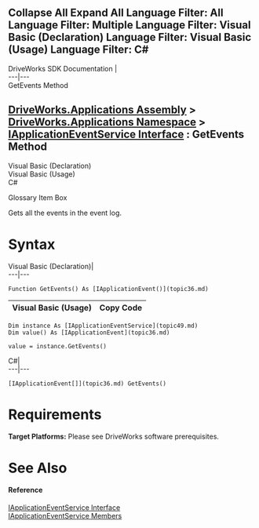 Collapse All Expand All Language Filter: All  Language Filter: Multiple  Language Filter: Visual Basic (Declaration) Language Filter: Visual Basic (Usage) Language Filter: C#  
---  
DriveWorks SDK Documentation  |   
---|---  
GetEvents Method   
  
[DriveWorks.Applications Assembly](topic13.md) > [DriveWorks.Applications Namespace](topic16.md) > [IApplicationEventService Interface](topic49.md) : GetEvents Method  
---  
  
Visual Basic (Declaration)    
Visual Basic (Usage)    
C# 

Glossary Item Box

Gets all the events in the event log. 

# Syntax

Visual Basic (Declaration)|   
---|---  
      
    
    Function GetEvents() As [IApplicationEvent()](topic36.md)  
  
Visual Basic (Usage)| Copy Code  
---|---  
      
    
    Dim instance As [IApplicationEventService](topic49.md)
    Dim value() As [IApplicationEvent](topic36.md)
     
    value = instance.GetEvents()  
  
C#|   
---|---  
      
    
    [IApplicationEvent[]](topic36.md) GetEvents()  
  
# Requirements

**Target Platforms:** Please see DriveWorks software prerequisites.

# See Also

#### Reference

[IApplicationEventService Interface](topic49.md)   
[IApplicationEventService Members](topic50.md)


